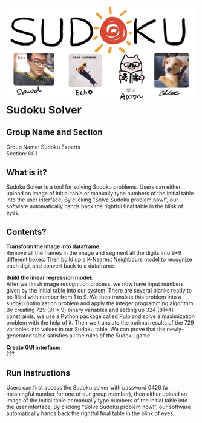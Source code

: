 ![](https://github.com/yc3526/Tools_Project/raw/master/group_icon.jpg)
Sudoku Solver
=====
Group Name and Section
----
Group Name: Sudoku Experts  
Section: 001

What is it?
----
Sudoku Solver is a tool for solving Sudoku problems. Users can either upload an image of initial table or manually type numbers of the initial table into the user interface. By clicking “Solve Sudoku problem now!”, our software automatically hands back the rightful final table in the blink of eyes.

Contents?
----
**Transform the image into dataframe:**  
Remove all the frames in the image and segment all the digits into 9*9 different boxes. Then build up a K-Nearest Neighbours model to recognize each digit and convert back to a dataframe.

**Build the linear regression model:**  
After we finish image recognition process, we now have input numbers given by the initial table into our system. There are several blanks ready to be filled with number from 1 to 9. We then translate this problem into a sudoku optimization problem and apply the integer programming algorithm. By creating 729 (81 * 9) binary variables and setting up 324 (81*4) constraints, we use a Python package called Pulp and solve a maximization problem with the help of it. Then we translate the optimal results of the 729 variables into values in our Sudoku table. We can prove that the newly-generated table satisfies all the rules of the Sudoku game.

**Create GUI interface:**  
???

Run Instructions
-----
Users can first access the Sudoku solver with password 0426 (a meaningful number for one of our group member), then either upload an image of the initial table or manually type numbers of the initial table into the user interface. By clicking “Solve Sudoku problem now!”, our software automatically hands back the rightful final table in the blink of eyes.
